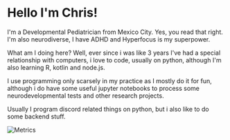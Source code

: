 # Hello I'm Chris!

I'm a Developmental Pediatrician from Mexico City.
Yes, you read that right. I'm also neurodiverse, I have ADHD and Hyperfocus is my superpower.

What am I doing here? Well, ever since i was like 3 years I've had a special relationship with computers, i love to code, usually on python, although I'm also learning R, kotlin and node.js.

I use programming only scarsely in my practice as I mostly do it for fun, although i do have some useful jupyter notebooks to process some neurodevelopmental tests and other research projects.

Usually I program discord related things on python, but i also like to do some backend stuff.

![Metrics](https://metrics.lecoq.io/chrisdewa?template=classic&config.timezone=America%2FMexico_City)
